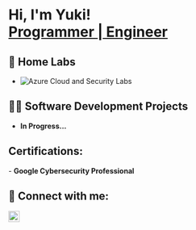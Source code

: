 <h1>Hi, I'm Yuki! <br/><a href="https://github.com/YukiUchima">Programmer | Engineer</a></h1>


<h2>🔰 Home Labs</h2>

- ![Azure Cloud and Security Labs](https://github.com/YukiUchima/Azure-SOC)

<h2>👨‍💻 Software Development Projects</h2>

- <b>In Progress...</b>

<h2> Certifications:</h2>
- <b>Google Cybersecurity Professional</b>

<h2> 🤳 Connect with me:</h2>

[<img align="left" alt="Yuki | LinkedIn" width="22px" src="https://cdn.jsdelivr.net/npm/simple-icons@v3/icons/linkedin.svg" />][linkedin]

[linkedin]: https://www.linkedin.com/in/yuki-u-375885217/

<!--
**joshmadakor1/joshmadakor1** is a ✨ _special_ ✨ repository because its `README.md` (this file) appears on your GitHub profile.

Here are some ideas to get you started:

- 🔭 I’m currently working on ...
- 🌱 I’m currently learning Full Stack Development!
- 👯 I’m looking to collaborate on ...
- 🤔 I’m looking for help with ...
- 💬 Ask me about ...
- 📫 How to reach me: ...
- 😄 Pronouns: ...
- ⚡ Fun fact: ...
-->
